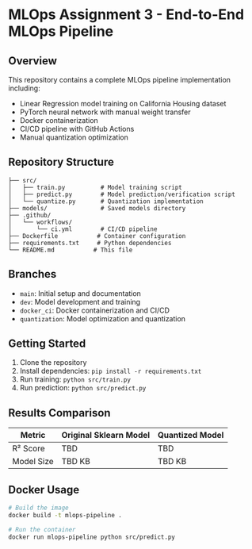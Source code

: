 # MLOps Assignment 3 - End-to-End MLOps Pipeline

## Overview
This repository contains a complete MLOps pipeline implementation including:
- Linear Regression model training on California Housing dataset
- PyTorch neural network with manual weight transfer
- Docker containerization
- CI/CD pipeline with GitHub Actions
- Manual quantization optimization

## Repository Structure
```
├── src/
│   ├── train.py          # Model training script
│   ├── predict.py        # Model prediction/verification script
│   └── quantize.py       # Quantization implementation
├── models/               # Saved models directory
├── .github/
│   └── workflows/
│       └── ci.yml        # CI/CD pipeline
├── Dockerfile           # Container configuration
├── requirements.txt     # Python dependencies
└── README.md           # This file
```

## Branches
- `main`: Initial setup and documentation
- `dev`: Model development and training
- `docker_ci`: Docker containerization and CI/CD
- `quantization`: Model optimization and quantization

## Getting Started
1. Clone the repository
2. Install dependencies: `pip install -r requirements.txt`
3. Run training: `python src/train.py`
4. Run prediction: `python src/predict.py`

## Results Comparison

| Metric | Original Sklearn Model | Quantized Model |
|--------|----------------------|-----------------|
| R² Score | TBD | TBD |
| Model Size | TBD KB | TBD KB |

## Docker Usage
```bash
# Build the image
docker build -t mlops-pipeline .

# Run the container
docker run mlops-pipeline python src/predict.py
```